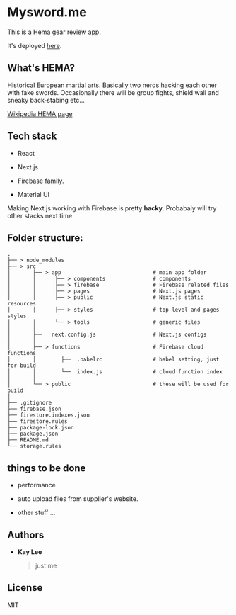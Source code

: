 # Mysword.me

This is a Hema gear review app.

It's deployed [here](https://mysword.me/).

## What's HEMA?

Historical European martial arts. Basically two nerds hacking each other with fake swords. Occasionally there will be group fights, shield wall and sneaky back-stabing etc...

[Wikipedia HEMA page](https://en.wikipedia.org/wiki/Historical_European_martial_arts)

## Tech stack

-   React

-   Next.js

-   Firebase family.

-   Material UI

Making Next.js working with Firebase is pretty **hacky**. Probabaly will try other stacks next time.

## Folder structure:

    .
    ├── > node_modules
    ├── > src
    │       ├── > app                             # main app folder
    │       │      ├── > components               # components
    │       │      ├── > firebase                 # Firebase related files
    │       │      ├── > pages                    # Next.js pages
    │       │      ├── > public                   # Next.js static resources
    │       │      ├── > styles                   # top level and pages styles.
    │       │      └── > tools                    # generic files
    │       │
    │       ├──   next.config.js                  # Next.js configs
    │       │
    │       ├── > functions                       # Firebase cloud functions
    │       │        ├──  .babelrc                # babel setting, just for build
    │       │        └──  index.js                # cloud function index
    │       │
    │       └── > public                          # these will be used for build
    │
    ├── .gitignore
    ├── firebase.json
    ├── firestore.indexes.json
    ├── firestore.rules
    ├── package-lock.json
    ├── package.json
    ├── README.md
    └── storage.rules

## things to be done

-   performance

-   auto upload files from supplier's website.

-   other stuff ...

## Authors

-   **Kay Lee**
    > just me

## License

MIT
